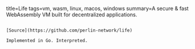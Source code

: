 title=Life
tags=vm, wasm, linux, macos, windows
summary=A secure & fast WebAssembly VM built for decentralized applications.
~~~~~~

[Source](https://github.com/perlin-network/life)

Implemented in Go. Interpreted.

